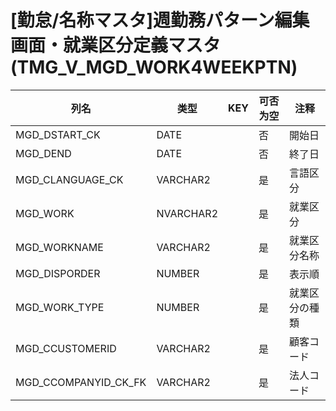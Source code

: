 # [勤怠/名称マスタ]週勤務パターン編集画面・就業区分定義マスタ(TMG_V_MGD_WORK4WEEKPTN)
| 列名   | 类型   | KEY  | 可否为空 | 注释   |
| ---- | ---- | ---- | ---- | ---- |
|MGD_DSTART_CK|DATE||否|開始日|
|MGD_DEND|DATE||否|終了日|
|MGD_CLANGUAGE_CK|VARCHAR2||是|言語区分|
|MGD_WORK|NVARCHAR2||是|就業区分|
|MGD_WORKNAME|VARCHAR2||是|就業区分名称|
|MGD_DISPORDER|NUMBER||是|表示順|
|MGD_WORK_TYPE|NUMBER||是|就業区分の種類|
|MGD_CCUSTOMERID|VARCHAR2||是|顧客コード|
|MGD_CCOMPANYID_CK_FK|VARCHAR2||是|法人コード|
